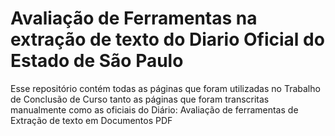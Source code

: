 # Avaliação de Ferramentas na extração de texto do Diario Oficial do Estado de São Paulo

Esse repositório contém todas as páginas que foram utilizadas no Trabalho de Conclusão de Curso tanto as páginas que foram transcritas manualmente como as oficiais do Diário: Avaliação de ferramentas de Extração de texto em Documentos PDF
